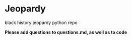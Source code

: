 # Jeopardy
black history jeopardy python repo

**Please add questions to questions.md, as well as to code**
